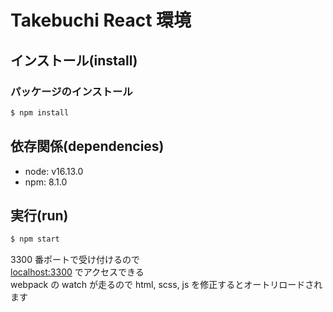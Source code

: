 # Takebuchi React 環境

## インストール(install)

### パッケージのインストール

```bash
$ npm install
```

## 依存関係(dependencies)

-   node: v16.13.0
-   npm: 8.1.0

## 実行(run)

```bash
$ npm start
```

3300 番ポートで受け付けるので<br>
[localhost:3300](localhost:3300) でアクセスできる<br>
webpack の watch が走るので html, scss, js を修正するとオートリロードされます
